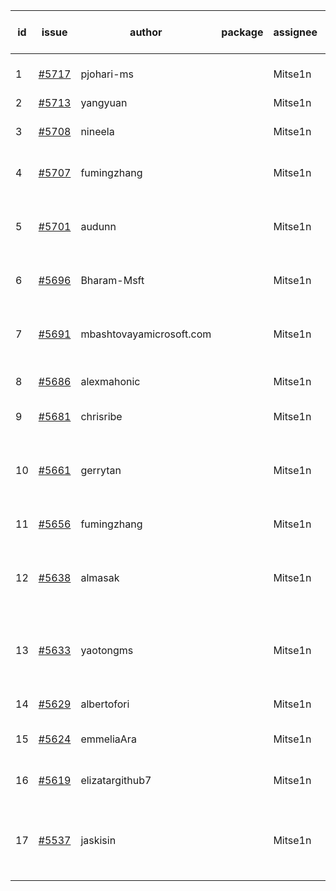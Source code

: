 | id | issue | author | package | assignee | bot advice | created date of issue | target release date | date from target |
| ------ | ------ | ------ | ------ | ------ | ------ | ------ | ------ | :-----: |
| 1 | [#5717](https://github.com/Azure/sdk-release-request/issues/5717) | pjohari-ms |  | Mitse1n | Attention to inconsistent tag. | 11-13 | 12-27 |  |
| 2 | [#5713](https://github.com/Azure/sdk-release-request/issues/5713) | yangyuan |  | Mitse1n | new issue. | 11-11 | 12-27 |  |
| 3 | [#5708](https://github.com/Azure/sdk-release-request/issues/5708) | nineela |  | Mitse1n | Attention to inconsistent tag. | 11-11 | 11-22 |  |
| 4 | [#5707](https://github.com/Azure/sdk-release-request/issues/5707) | fumingzhang |  | Mitse1n | Attention to inconsistent tag. | 11-11 | 12-26 |  |
| 5 | [#5701](https://github.com/Azure/sdk-release-request/issues/5701) | audunn |  | Mitse1n | new comment. Attention to inconsistent tag. | 11-07 | 11-22 |  |
| 6 | [#5696](https://github.com/Azure/sdk-release-request/issues/5696) | Bharam-Msft |  | Mitse1n | new issue. FirstBeta. TypeSpec. | 11-07 | 11-22 |  |
| 7 | [#5691](https://github.com/Azure/sdk-release-request/issues/5691) | mbashtovayamicrosoft.com |  | Mitse1n | new comment. Attention to inconsistent tag. | 11-06 | 11-22 |  |
| 8 | [#5686](https://github.com/Azure/sdk-release-request/issues/5686) | alexmahonic |  | Mitse1n | new issue. TypeSpec. | 11-05 | 11-22 |  |
| 9 | [#5681](https://github.com/Azure/sdk-release-request/issues/5681) | chrisribe |  | Mitse1n | new issue. FirstBeta. TypeSpec. | 11-05 | 11-22 |  |
| 10 | [#5661](https://github.com/Azure/sdk-release-request/issues/5661) | gerrytan |  | Mitse1n | new issue. new comment. FirstBeta. TypeSpec. | 11-04 | 11-21 |  |
| 11 | [#5656](https://github.com/Azure/sdk-release-request/issues/5656) | fumingzhang |  | Mitse1n | Attention to inconsistent tag. | 10-30 | 11-21 |  |
| 12 | [#5638](https://github.com/Azure/sdk-release-request/issues/5638) | almasak |  | Mitse1n | new issue. new comment. FirstBeta. TypeSpec. | 10-23 | 11-21 |  |
| 13 | [#5633](https://github.com/Azure/sdk-release-request/issues/5633) | yaotongms |  | Mitse1n | new issue. new comment. close to release date. | 10-23 | 11-15 | 0 |
| 14 | [#5629](https://github.com/Azure/sdk-release-request/issues/5629) | albertofori |  | Mitse1n | new issue. TypeSpec. | 10-22 | 11-22 |  |
| 15 | [#5624](https://github.com/Azure/sdk-release-request/issues/5624) | emmeliaAra |  | Mitse1n | Attention to inconsistent tag. | 10-22 | 11-22 |  |
| 16 | [#5619](https://github.com/Azure/sdk-release-request/issues/5619) | elizatargithub7 |  | Mitse1n | new issue. FirstGA. TypeSpec. | 10-16 | 11-22 |  |
| 17 | [#5537](https://github.com/Azure/sdk-release-request/issues/5537) | jaskisin |  | Mitse1n | new issue. new comment. FirstGA. HoldOn. TypeSpec. | 09-27 | 11-22 |  |
